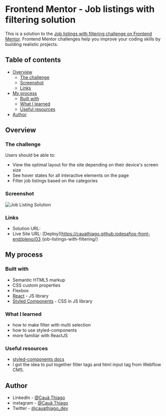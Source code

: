 # Frontend Mentor - Job listings with filtering solution

This is a solution to the [Job listings with filtering challenge on Frontend Mentor](https://www.frontendmentor.io/challenges/job-listings-with-filtering-ivstIPCt). Frontend Mentor challenges help you improve your coding skills by building realistic projects.

## Table of contents

- [Overview](#overview)
  - [The challenge](#the-challenge)
  - [Screenshot](#screenshot)
  - [Links](#links)
- [My process](#my-process)
  - [Built with](#built-with)
  - [What I learned](#what-i-learned)
  - [Useful resources](#useful-resources)
- [Author](#author)

## Overview

### The challenge

Users should be able to:

- View the optimal layout for the site depending on their device's screen size
- See hover states for all interactive elements on the page
- Filter job listings based on the categories

### Screenshot

![Job Listing Solution](https://i.ibb.co/rbLZyBQ/FEM-Job-Listing-Solution.jpg)

### Links

- Solution URL: []()
- Live Site URL: [Deploy](https://cauathiago.github.iodesafios-front-end/pleno/03
/job-listings-with-filtering/)

## My process

### Built with

- Semantic HTML5 markup
- CSS custom properties
- Flexbox
- [React](https://reactjs.org/) - JS library
- [Styled Components](https://styled-components.com/) - CSS in JS library

### What I learned

- how to make filter with multi selection
- how to use styled-components
- more familiar with ReactJS

### Useful resources

- [styled-components docs](https://styled-components.com/docs)
- I got the idea to put together filter tags and html input tag from Webflow CMS.

## Author

- LinkedIn - [@Cauã Thiago](https://www.linkedin.com/in/cauathiago/)
- instagram - [@Cauã Thiago](https://www.instagram.com/cauathiagooficial/)
- Twitter - [@cauathiago_dev](https://twitter.com/cauathiago_dev)